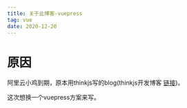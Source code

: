 ```yaml
---
title: 关于此博客-vuepress
tag: vue
date: 2020-12-20
---
```


# 原因

阿里云小鸡到期，原本用thinkjs写的blog(thinkjs开发博客 [链接](/blog/%E5%85%B3%E4%BA%8E%E6%AD%A4%E5%8D%9A%E5%AE%A2-thinkjs))。

这次想换一个vuepress方案来写。